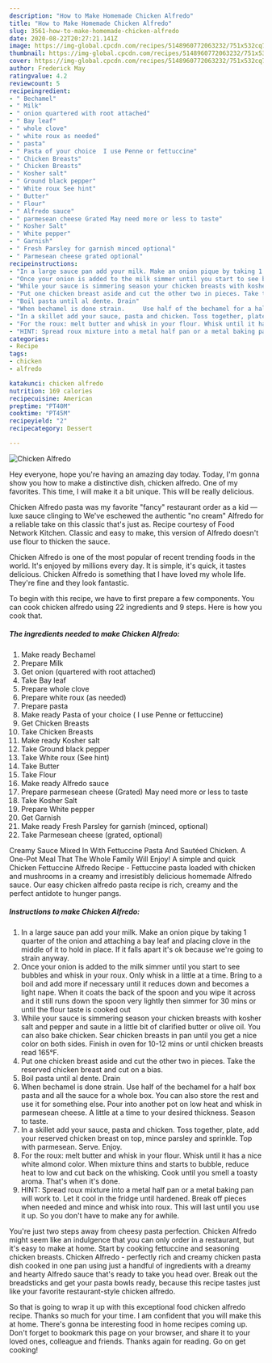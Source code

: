 ```yaml
---
description: "How to Make Homemade Chicken Alfredo"
title: "How to Make Homemade Chicken Alfredo"
slug: 3561-how-to-make-homemade-chicken-alfredo
date: 2020-08-22T20:27:21.141Z
image: https://img-global.cpcdn.com/recipes/5148960772063232/751x532cq70/chicken-alfredo-recipe-main-photo.jpg
thumbnail: https://img-global.cpcdn.com/recipes/5148960772063232/751x532cq70/chicken-alfredo-recipe-main-photo.jpg
cover: https://img-global.cpcdn.com/recipes/5148960772063232/751x532cq70/chicken-alfredo-recipe-main-photo.jpg
author: Frederick May
ratingvalue: 4.2
reviewcount: 5
recipeingredient:
- " Bechamel"
- " Milk"
- " onion quartered with root attached"
- " Bay leaf"
- " whole clove"
- " white roux as needed"
- " pasta"
- " Pasta of your choice  I use Penne or fettuccine"
- " Chicken Breasts"
- " Chicken Breasts"
- " Kosher salt"
- " Ground black pepper"
- " White roux See hint"
- " Butter"
- " Flour"
- " Alfredo sauce"
- " parmesean cheese Grated May need more or less to taste"
- " Kosher Salt"
- " White pepper"
- " Garnish"
- " Fresh Parsley for garnish minced optional"
- " Parmesean cheese grated optional"
recipeinstructions:
- "In a large sauce pan add your milk. Make an onion pique by taking 1 quarter of the onion and attaching a bay leaf and placing clove in the middle of it to hold in place. If it falls apart it&#39;s ok because we&#39;re going to strain anyway."
- "Once your onion is added to the milk simmer until you start to see bubbles and whisk in your roux. Only whisk in a little at a time. Bring to a boil and add more if necessary until it reduces down and becomes a light nape. When it coats the back of the spoon and you wipe it across and it still runs down the spoon very lightly then simmer for 30 mins or until the flour taste is cooked out"
- "While your sauce is simmering season your chicken breasts with kosher salt and pepper and saute in a little bit of clarified butter or olive oil. You can also bake chicken. Sear chicken breasts in pan until you get a nice color on both sides. Finish in oven for 10-12 mins or until chicken breasts read 165°F."
- "Put one chicken breast aside and cut the other two in pieces. Take the reserved chicken breast and cut on a bias."
- "Boil pasta until al dente. Drain"
- "When bechamel is done strain.     Use half of the bechamel for a half box pasta and all the sauce for a whole box. You can also store the rest and use it for something else. Pour into another pot on low heat and whisk in parmesean cheese. A little at a time to your desired thickness.  Season to taste."
- "In a skillet add your sauce, pasta and chicken. Toss together, plate, add your reserved chicken breast on top,  mince parsley and sprinkle. Top with parmesean. Serve. Enjoy."
- "For the roux: melt butter and whisk in your flour. Whisk until it has a nice white almond color. When mixture thins and starts to bubble, reduce heat to low and cut back on the whisking. Cook until you smell a toasty aroma. That&#39;s when it&#39;s done."
- "HINT: Spread roux mixture into a metal half pan or a metal baking pan will work to. Let it cool in the fridge until hardened. Break off pieces when needed and mince and whisk into roux. This will last until you use it up. So you don&#39;t have to make any for awhile."
categories:
- Recipe
tags:
- chicken
- alfredo

katakunci: chicken alfredo 
nutrition: 169 calories
recipecuisine: American
preptime: "PT40M"
cooktime: "PT45M"
recipeyield: "2"
recipecategory: Dessert

---
```



![Chicken Alfredo](https://img-global.cpcdn.com/recipes/5148960772063232/751x532cq70/chicken-alfredo-recipe-main-photo.jpg)

Hey everyone, hope you're having an amazing day today. Today, I'm gonna show you how to make a distinctive dish, chicken alfredo. One of my favorites. This time, I will make it a bit unique. This will be really delicious.

Chicken Alfredo pasta was my favorite &#34;fancy&#34; restaurant order as a kid — luxe sauce clinging to We&#39;ve eschewed the authentic &#34;no cream&#34; Alfredo for a reliable take on this classic that&#39;s just as. Recipe courtesy of Food Network Kitchen. Classic and easy to make, this version of Alfredo doesn&#39;t use flour to thicken the sauce.

Chicken Alfredo is one of the most popular of recent trending foods in the world. It's enjoyed by millions every day. It is simple, it's quick, it tastes delicious. Chicken Alfredo is something that I have loved my whole life. They're fine and they look fantastic.


To begin with this recipe, we have to first prepare a few components. You can cook chicken alfredo using 22 ingredients and 9 steps. Here is how you cook that.

<!--inarticleads1-->

##### The ingredients needed to make Chicken Alfredo:

1. Make ready  Bechamel
1. Prepare  Milk
1. Get  onion (quartered with root attached)
1. Take  Bay leaf
1. Prepare  whole clove
1. Prepare  white roux (as needed)
1. Prepare  pasta
1. Make ready  Pasta of your choice ( I use Penne or fettuccine)
1. Get  Chicken Breasts
1. Take  Chicken Breasts
1. Make ready  Kosher salt
1. Take  Ground black pepper
1. Take  White roux (See hint)
1. Take  Butter
1. Take  Flour
1. Make ready  Alfredo sauce
1. Prepare  parmesean cheese (Grated) May need more or less to taste
1. Take  Kosher Salt
1. Prepare  White pepper
1. Get  Garnish
1. Make ready  Fresh Parsley for garnish (minced, optional)
1. Take  Parmesean cheese (grated, optional)


Creamy Sauce Mixed In With Fettuccine Pasta And Sautéed Chicken. A One-Pot Meal That The Whole Family Will Enjoy! A simple and quick Chicken Fettuccine Alfredo Recipe - Fettuccine pasta loaded with chicken and mushrooms in a creamy and irresistibly delicious homemade Alfredo sauce. Our easy chicken alfredo pasta recipe is rich, creamy and the perfect antidote to hunger pangs. 

<!--inarticleads2-->

##### Instructions to make Chicken Alfredo:

1. In a large sauce pan add your milk. Make an onion pique by taking 1 quarter of the onion and attaching a bay leaf and placing clove in the middle of it to hold in place. If it falls apart it&#39;s ok because we&#39;re going to strain anyway.
1. Once your onion is added to the milk simmer until you start to see bubbles and whisk in your roux. Only whisk in a little at a time. Bring to a boil and add more if necessary until it reduces down and becomes a light nape. When it coats the back of the spoon and you wipe it across and it still runs down the spoon very lightly then simmer for 30 mins or until the flour taste is cooked out
1. While your sauce is simmering season your chicken breasts with kosher salt and pepper and saute in a little bit of clarified butter or olive oil. You can also bake chicken. Sear chicken breasts in pan until you get a nice color on both sides. Finish in oven for 10-12 mins or until chicken breasts read 165°F.
1. Put one chicken breast aside and cut the other two in pieces. Take the reserved chicken breast and cut on a bias.
1. Boil pasta until al dente. Drain
1. When bechamel is done strain.     Use half of the bechamel for a half box pasta and all the sauce for a whole box. You can also store the rest and use it for something else. Pour into another pot on low heat and whisk in parmesean cheese. A little at a time to your desired thickness.  Season to taste.
1. In a skillet add your sauce, pasta and chicken. Toss together, plate, add your reserved chicken breast on top,  mince parsley and sprinkle. Top with parmesean. Serve. Enjoy.
1. For the roux: melt butter and whisk in your flour. Whisk until it has a nice white almond color. When mixture thins and starts to bubble, reduce heat to low and cut back on the whisking. Cook until you smell a toasty aroma. That&#39;s when it&#39;s done.
1. HINT: Spread roux mixture into a metal half pan or a metal baking pan will work to. Let it cool in the fridge until hardened. Break off pieces when needed and mince and whisk into roux. This will last until you use it up. So you don&#39;t have to make any for awhile.


You&#39;re just two steps away from cheesy pasta perfection. Chicken Alfredo might seem like an indulgence that you can only order in a restaurant, but it&#39;s easy to make at home. Start by cooking fettuccine and seasoning chicken breasts. Chicken Alfredo - perfectly rich and creamy chicken pasta dish cooked in one pan using just a handful of ingredients with a dreamy and hearty Alfredo sauce that&#39;s ready to take you head over. Break out the breadsticks and get your pasta bowls ready, because this recipe tastes just like your favorite restaurant-style chicken alfredo. 

So that is going to wrap it up with this exceptional food chicken alfredo recipe. Thanks so much for your time. I am confident that you will make this at home. There's gonna be interesting food in home recipes coming up. Don't forget to bookmark this page on your browser, and share it to your loved ones, colleague and friends. Thanks again for reading. Go on get cooking!
